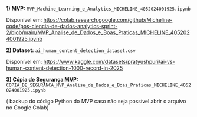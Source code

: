 **1) MVP:** `MVP_Machine_Learning_e_Analytics_MICHELINE_4052024001925.ipynb`

Disponível em: https://colab.research.google.com/github/Micheline-code/pos-ciencia-de-dados-analytics-sprint-2/blob/main/MVP_Analise_de_Dados_e_Boas_Praticas_MICHELINE_4052024001925.ipynb

**2) Dataset:** `ai_human_content_detection_dataset.csv`

Disponível em: https://www.kaggle.com/datasets/pratyushpuri/ai-vs-human-content-detection-1000-record-in-2025

**3) Cópia de Segurança MVP:** `COPIA_DE_SEGURANCA_MVP_Analise_de_Dados_e_Boas_Praticas_MICHELINE_4052024001925.ipynb`

( backup do código Python do MVP caso não seja possível abrir o arquivo no Google Colab)


